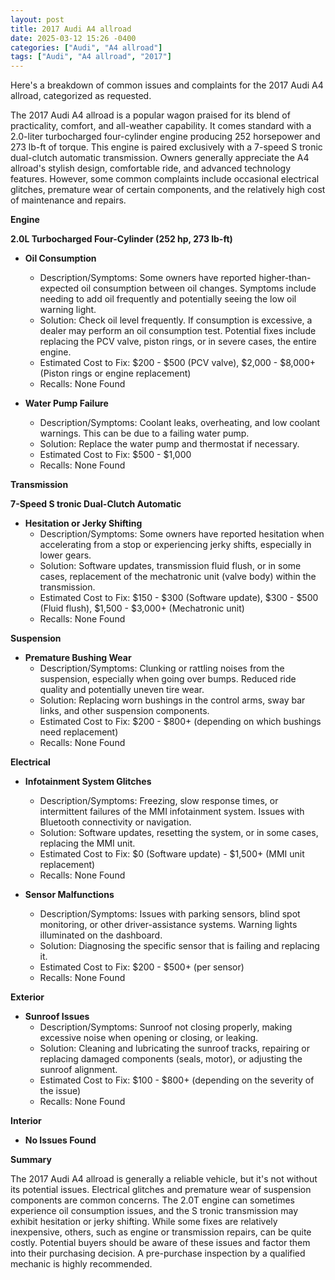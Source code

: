 ```yaml
---
layout: post
title: 2017 Audi A4 allroad
date: 2025-03-12 15:26 -0400
categories: ["Audi", "A4 allroad"]
tags: ["Audi", "A4 allroad", "2017"]
---
```

Here's a breakdown of common issues and complaints for the 2017 Audi A4 allroad, categorized as requested.

The 2017 Audi A4 allroad is a popular wagon praised for its blend of practicality, comfort, and all-weather capability. It comes standard with a 2.0-liter turbocharged four-cylinder engine producing 252 horsepower and 273 lb-ft of torque. This engine is paired exclusively with a 7-speed S tronic dual-clutch automatic transmission. Owners generally appreciate the A4 allroad's stylish design, comfortable ride, and advanced technology features. However, some common complaints include occasional electrical glitches, premature wear of certain components, and the relatively high cost of maintenance and repairs.

**Engine**

**2.0L Turbocharged Four-Cylinder (252 hp, 273 lb-ft)**

*   **Oil Consumption**
    *   Description/Symptoms: Some owners have reported higher-than-expected oil consumption between oil changes. Symptoms include needing to add oil frequently and potentially seeing the low oil warning light.
    *   Solution: Check oil level frequently. If consumption is excessive, a dealer may perform an oil consumption test. Potential fixes include replacing the PCV valve, piston rings, or in severe cases, the entire engine.
    *   Estimated Cost to Fix: $200 - $500 (PCV valve), $2,000 - $8,000+ (Piston rings or engine replacement)
    *   Recalls: None Found

*   **Water Pump Failure**
    *   Description/Symptoms: Coolant leaks, overheating, and low coolant warnings. This can be due to a failing water pump.
    *   Solution: Replace the water pump and thermostat if necessary.
    *   Estimated Cost to Fix: $500 - $1,000
    *   Recalls: None Found

**Transmission**

**7-Speed S tronic Dual-Clutch Automatic**

*   **Hesitation or Jerky Shifting**
    *   Description/Symptoms: Some owners have reported hesitation when accelerating from a stop or experiencing jerky shifts, especially in lower gears.
    *   Solution: Software updates, transmission fluid flush, or in some cases, replacement of the mechatronic unit (valve body) within the transmission.
    *   Estimated Cost to Fix: $150 - $300 (Software update), $300 - $500 (Fluid flush), $1,500 - $3,000+ (Mechatronic unit)
    *   Recalls: None Found

**Suspension**

*   **Premature Bushing Wear**
    *   Description/Symptoms: Clunking or rattling noises from the suspension, especially when going over bumps. Reduced ride quality and potentially uneven tire wear.
    *   Solution: Replacing worn bushings in the control arms, sway bar links, and other suspension components.
    *   Estimated Cost to Fix: $200 - $800+ (depending on which bushings need replacement)
    *   Recalls: None Found

**Electrical**

*   **Infotainment System Glitches**
    *   Description/Symptoms: Freezing, slow response times, or intermittent failures of the MMI infotainment system. Issues with Bluetooth connectivity or navigation.
    *   Solution: Software updates, resetting the system, or in some cases, replacing the MMI unit.
    *   Estimated Cost to Fix: $0 (Software update) - $1,500+ (MMI unit replacement)
    *   Recalls: None Found

*   **Sensor Malfunctions**
    *   Description/Symptoms: Issues with parking sensors, blind spot monitoring, or other driver-assistance systems. Warning lights illuminated on the dashboard.
    *   Solution: Diagnosing the specific sensor that is failing and replacing it.
    *   Estimated Cost to Fix: $200 - $500+ (per sensor)
    *   Recalls: None Found

**Exterior**

*   **Sunroof Issues**
    *   Description/Symptoms: Sunroof not closing properly, making excessive noise when opening or closing, or leaking.
    *   Solution: Cleaning and lubricating the sunroof tracks, repairing or replacing damaged components (seals, motor), or adjusting the sunroof alignment.
    *   Estimated Cost to Fix: $100 - $800+ (depending on the severity of the issue)
    *   Recalls: None Found

**Interior**

*   **No Issues Found**

**Summary**

The 2017 Audi A4 allroad is generally a reliable vehicle, but it's not without its potential issues. Electrical glitches and premature wear of suspension components are common concerns. The 2.0T engine can sometimes experience oil consumption issues, and the S tronic transmission may exhibit hesitation or jerky shifting. While some fixes are relatively inexpensive, others, such as engine or transmission repairs, can be quite costly. Potential buyers should be aware of these issues and factor them into their purchasing decision. A pre-purchase inspection by a qualified mechanic is highly recommended.


